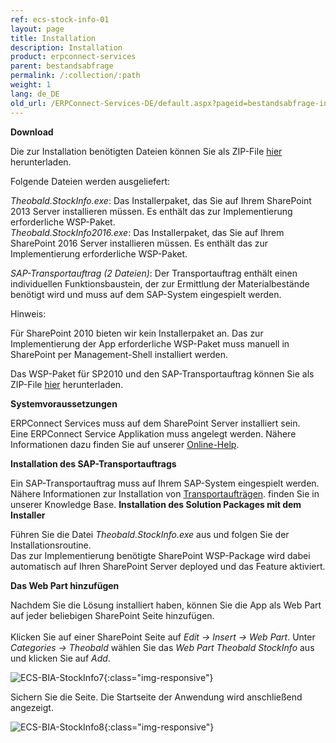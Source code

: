 ```yaml
---
ref: ecs-stock-info-01
layout: page
title: Installation
description: Installation
product: erpconnect-services
parent: bestandsabfrage
permalink: /:collection/:path
weight: 1
lang: de_DE
old_url: /ERPConnect-Services-DE/default.aspx?pageid=bestandsabfrage-install
---
```


**Download**

Die zur Installation benötigten Dateien können Sie als ZIP-File [hier](https://cdn-files.theobald-software.com/help/ECS/Theobald.StockInfo.zip) herunterladen.

Folgende Dateien werden ausgeliefert: 

*Theobald.StockInfo.exe*: Das Installerpaket, das Sie auf Ihrem SharePoint 2013 Server installieren müssen. Es enthält das zur Implementierung erforderliche WSP-Paket.  <br>
*Theobald.StockInfo2016.exe*: Das Installerpaket, das Sie auf Ihrem SharePoint 2016 Server installieren müssen. Es enthält das zur Implementierung erforderliche WSP-Paket.  
  
*SAP-Transportauftrag (2 Dateien)*: Der Transportauftrag enthält einen individuellen Funktionsbaustein, der zur Ermittlung der Materialbestände benötigt wird und muss auf dem SAP-System eingespielt werden.  


Hinweis: 

Für SharePoint 2010 bieten wir kein Installerpaket an. Das zur Implementierung der App erforderliche WSP-Paket muss manuell in SharePoint per Management-Shell installiert werden. 

Das WSP-Paket für SP2010 und den SAP-Transportauftrag können Sie als ZIP-File [hier](https://cdn-files.theobald-software.com/help/ECS/Theobald.StockInfoSP2010.zip) herunterladen.  


**Systemvoraussetzungen** 

ERPConnect Services muss auf dem SharePoint Server installiert sein.<br>
Eine ERPConnect Service Applikation muss angelegt werden. Nähere Informationen dazu finden Sie auf unserer [Online-Help](../../ecs-de/ecs-runtime/ecs-konfiguration/ecs-application-anlegen).   



**Installation des SAP-Transportauftrags**

Ein SAP-Transportauftrag muss auf Ihrem SAP-System eingespielt werden. Nähere Informationen zur Installation von [Transportaufträgen](https://kb.theobald-software.com/sap/how-to-import-an-sap-transport-request-with-the-transport-management-system-stms?fromSearch=true).
 finden Sie in unserer Knowledge Base.
**Installation des Solution Packages mit dem Installer**

Führen Sie die Datei *Theobald.StockInfo.exe* aus und folgen Sie der Installationsroutine.<br> 
Das zur Implementierung benötigte SharePoint WSP-Package wird dabei automatisch auf Ihren SharePoint Server deployed und das Feature aktiviert. 


**Das Web Part hinzufügen** 

Nachdem Sie die Lösung installiert haben, können Sie die App als Web Part auf jeder beliebigen SharePoint Seite hinzufügen. <br>  
Klicken Sie auf einer SharePoint Seite auf *Edit -> Insert -> Web Part*. Unter *Categories -> Theobald*  wählen Sie das *Web Part Theobald StockInfo* aus und klicken Sie auf *Add*.

![ECS-BIA-StockInfo7](/img/content/ECS-BIA-StockInfo7.png){:class="img-responsive"}

Sichern Sie die Seite. Die Startseite der Anwendung wird anschließend angezeigt. 

![ECS-BIA-StockInfo8](/img/content/ECS-BIA-StockInfo8.png){:class="img-responsive"}

